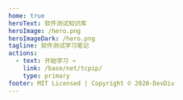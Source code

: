 ```yaml
---
home: true
heroText: 软件测试知识库
heroImage: /hero.png
heroImageDark: /hero.png
tagline: 软件测试学习笔记
actions:
  - text: 开始学习 →
    link: /base/net/tcpip/
    type: primary
footer: MIT Licensed | Copyright © 2020-DevDiv
---
```


